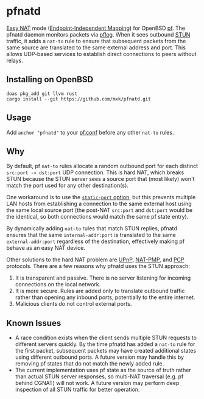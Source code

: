 # pfnatd

[Easy NAT] mode ([Endpoint-Independent Mapping][rfc4787]) for OpenBSD [pf]. The pfnatd daemon monitors packets via [pflog]. When it sees outbound [STUN] traffic, it adds a `nat-to` rule to ensure that subsequent packets from the same source are translated to the same external address and port. This allows UDP-based services to establish direct connections to peers without relays.

[Easy NAT]: https://tailscale.com/blog/how-nat-traversal-works#naming-our-nats
[rfc4787]: https://datatracker.ietf.org/doc/html/rfc4787#section-4
[pf]: https://man.openbsd.org/pf
[pflog]: https://man.openbsd.org/pflog
[STUN]: https://en.wikipedia.org/wiki/STUN

## Installing on OpenBSD

```
doas pkg_add git llvm rust
cargo install --git https://github.com/mxk/pfnatd.git
```

## Usage

Add `anchor "pfnatd"` to your [pf.conf][anchors] before any other `nat-to` rules.

[anchors]: https://man.openbsd.org/pf.conf#ANCHORS

## Why

By default, pf `nat-to` rules allocate a random outbound port for each distinct `src:port -> dst:port` UDP connection. This is hard NAT, which breaks STUN because the STUN server sees a source port that (most likely) won't match the port used for any other destination(s).

One workaround is to use the [`static-port` option][static-port], but this prevents multiple LAN hosts from establishing a connection to the same external host using the same local source port (the post-NAT `src:port` and `dst:port` would be the identical, so both connections would match the same pf state entry).

By dynamically adding `nat-to` rules that match STUN replies, pfnatd ensures that the same `internal-addr:port` is translated to the same `external-addr:port` regardless of the destination, effectively making pf behave as an easy NAT device.

Other solutions to the hard NAT problem are [UPnP], [NAT-PMP], and [PCP] protocols. There are a few reasons why pfnatd uses the STUN approach:

1. It is transparent and passive. There is no server listening for incoming connections on the local network.
2. It is more secure. Rules are added only to translate outbound traffic rather than opening any inbound ports, potentially to the entire internet.
3. Malicious clients do not control external ports.

[static-port]: https://man.openbsd.org/pf.conf#static-port
[UPnP]: https://en.wikipedia.org/wiki/Universal_Plug_and_Play
[NAT-PMP]: https://en.wikipedia.org/wiki/NAT_Port_Mapping_Protocol
[PCP]: https://en.wikipedia.org/wiki/Port_Control_Protocol

## Known Issues

* A race condition exists when the client sends multiple STUN requests to different servers quickly. By the time pfnatd has added a `nat-to` rule for the first packet, subsequent packets may have created additional states using different outbound ports. A future version may handle this by removing pf states that do not match the newly added rule.
* The current implementation uses pf state as the source of truth rather than actual STUN server responses, so multi-NAT traversal (e.g. pf behind CGNAT) will not work. A future version may perform deep inspection of all STUN traffic for better operation.
